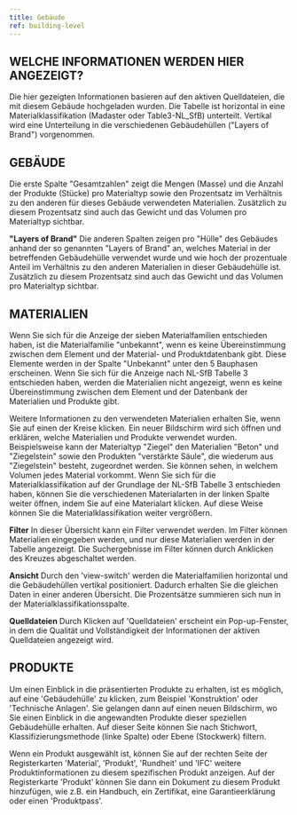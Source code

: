 ```yaml
---
title: Gebäude
ref: building-level
---
```


## WELCHE INFORMATIONEN WERDEN HIER ANGEZEIGT?
Die hier gezeigten Informationen basieren auf den aktiven Quelldateien, die mit diesem Gebäude hochgeladen wurden. Die Tabelle ist horizontal in eine Materialklassifikation (Madaster oder Table3-NL_SfB) unterteilt. Vertikal wird eine Unterteilung in die verschiedenen Gebäudehüllen ("Layers of Brand") vorgenommen.

## GEBÄUDE
Die erste Spalte "Gesamtzahlen" zeigt die Mengen (Masse) und die Anzahl der Produkte (Stücke) pro Materialtyp sowie den Prozentsatz im Verhältnis zu den anderen für dieses Gebäude verwendeten Materialien. Zusätzlich zu diesem Prozentsatz sind auch das Gewicht und das Volumen pro Materialtyp sichtbar.

**"Layers of Brand"** Die anderen Spalten zeigen pro "Hülle" des Gebäudes anhand der so genannten "Layers of Brand" an, welches Material in der betreffenden Gebäudehülle verwendet wurde und wie hoch der prozentuale Anteil im Verhältnis zu den anderen Materialien in dieser Gebäudehülle ist. Zusätzlich zu diesem Prozentsatz sind auch das Gewicht und das Volumen pro Materialtyp sichtbar.

## MATERIALIEN
Wenn Sie sich für die Anzeige der sieben Materialfamilien entschieden haben, ist die Materialfamilie "unbekannt", wenn es keine Übereinstimmung zwischen dem Element und der Material- und Produktdatenbank gibt. Diese Elemente werden in der Spalte "Unbekannt" unter den 5 Bauphasen erscheinen. Wenn Sie sich für die Anzeige nach NL-SfB Tabelle 3 entschieden haben, werden die Materialien nicht angezeigt, wenn es keine Übereinstimmung zwischen dem Element und der Datenbank der Materialien und Produkte gibt.

Weitere Informationen zu den verwendeten Materialien erhalten Sie, wenn Sie auf einen der Kreise klicken. Ein neuer Bildschirm wird sich öffnen und erklären, welche Materialien und Produkte verwendet wurden. Beispielsweise kann der Materialtyp "Ziegel" den Materialien "Beton" und "Ziegelstein" sowie den Produkten "verstärkte Säule", die wiederum aus "Ziegelstein" besteht, zugeordnet werden. Sie können sehen, in welchem Volumen jedes Material vorkommt. Wenn Sie sich für die Materialklassifikation auf der Grundlage der NL-SfB Tabelle 3 entschieden haben, können Sie die verschiedenen Materialarten in der linken Spalte weiter öffnen, indem Sie auf eine Materialart klicken. Auf diese Weise können Sie die Materialklassifikation weiter vergrößern.

**Filter** In dieser Übersicht kann ein Filter verwendet werden. Im Filter können Materialien eingegeben werden, und nur diese Materialien werden in der Tabelle angezeigt. Die Suchergebnisse im Filter können durch Anklicken des Kreuzes abgeschaltet werden.

**Ansicht** Durch den 'view-switch' werden die Materialfamilien horizontal und die Gebäudehüllen vertikal positioniert. Dadurch erhalten Sie die gleichen Daten in einer anderen Übersicht. Die Prozentsätze summieren sich nun in der Materialklassifikationsspalte.

**Quelldateien** Durch Klicken auf 'Quelldateien' erscheint ein Pop-up-Fenster, in dem die Qualität und Vollständigkeit der Informationen der aktiven Quelldateien angezeigt wird.

## PRODUKTE
Um einen Einblick in die präsentierten Produkte zu erhalten, ist es möglich, auf eine 'Gebäudehülle' zu klicken, zum Beispiel 'Konstruktion' oder 'Technische Anlagen'. Sie gelangen dann auf einen neuen Bildschirm, wo Sie einen Einblick in die angewandten Produkte dieser speziellen Gebäudehülle erhalten. Auf dieser Seite können Sie nach Stichwort, Klassifizierungsmethode (linke Spalte) oder Ebene (Stockwerk) filtern.

Wenn ein Produkt ausgewählt ist, können Sie auf der rechten Seite der Registerkarten 'Material', 'Produkt', 'Rundheit' und 'IFC' weitere Produktinformationen zu diesem spezifischen Produkt anzeigen. Auf der Registerkarte 'Produkt' können Sie dann ein Dokument zu diesem Produkt hinzufügen, wie z.B. ein Handbuch, ein Zertifikat, eine Garantieerklärung oder einen 'Produktpass'.
